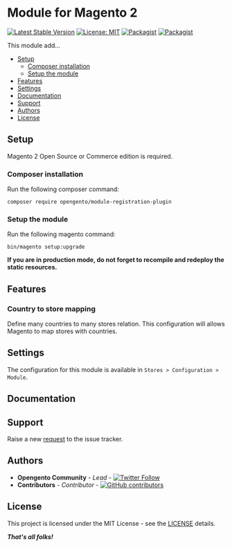 # Module for Magento 2

[![Latest Stable Version](https://img.shields.io/packagist/v/opengento/module-registration-plugin.svg?style=flat-square)](https://packagist.org/packages/opengento/module-registration-plugin)
[![License: MIT](https://img.shields.io/github/license/opengento/magento2-registration-plugin.svg?style=flat-square)](./LICENSE) 
[![Packagist](https://img.shields.io/packagist/dt/opengento/module-registration-plugin.svg?style=flat-square)](https://packagist.org/packages/opengento/module-registration-plugin/stats)
[![Packagist](https://img.shields.io/packagist/dm/opengento/module-registration-plugin.svg?style=flat-square)](https://packagist.org/packages/opengento/module-registration-plugin/stats)

This module add...

 - [Setup](#setup)
   - [Composer installation](#composer-installation)
   - [Setup the module](#setup-the-registration-plugin)
 - [Features](#features)
 - [Settings](#settings)
 - [Documentation](#documentation)
 - [Support](#support)
 - [Authors](#authors)
 - [License](#license)

## Setup

Magento 2 Open Source or Commerce edition is required.

###  Composer installation

Run the following composer command:

```
composer require opengento/module-registration-plugin
```

### Setup the module

Run the following magento command:

```
bin/magento setup:upgrade
```

**If you are in production mode, do not forget to recompile and redeploy the static resources.**

## Features

### Country to store mapping

Define many countries to many stores relation. This configuration will allows Magento to map stores with countries.

## Settings

The configuration for this module is available in `Stores > Configuration > Module`.  

## Documentation


## Support

Raise a new [request](https://github.com/opengento/magento2-registration-plugin/issues) to the issue tracker.

## Authors

- **Opengento Community** - *Lead* - [![Twitter Follow](https://img.shields.io/twitter/follow/opengento.svg?style=social)](https://twitter.com/opengento)
- **Contributors** - *Contributor* - [![GitHub contributors](https://img.shields.io/github/contributors/opengento/magento2-registration-plugin.svg?style=flat-square)](https://github.com/opengento/magento2-registration-plugin/graphs/contributors)

## License

This project is licensed under the MIT License - see the [LICENSE](./LICENSE) details.

***That's all folks!***
